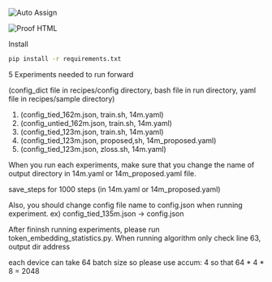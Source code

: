 ![Auto Assign](https://github.com/Cambridge-KAIST-smallLM/demo-repository/actions/workflows/auto-assign.yml/badge.svg)

![Proof HTML](https://github.com/Cambridge-KAIST-smallLM/demo-repository/actions/workflows/proof-html.yml/badge.svg)

Install 

```bash
pip install -r requirements.txt
```

5 Experiments needed to run forward

(config_dict file in recipes/config directory, bash file in run directory, yaml file in recipes/sample directory)

1.  (config_tied_162m.json, train.sh, 14m.yaml)
2.  (config_untied_162m.json, train.sh, 14m.yaml)
3.  (config_tied_123m.json, train.sh, 14m.yaml)
4.  (config_tied_123m.json, proposed,sh, 14m_proposed.yaml)
5.  (config_tied_123m.json, zloss.sh, 14m.yaml)

When you run each experiments, make sure that you change the name of output directory in 14m.yaml or 14m_proposed.yaml file. 

save_steps for 1000 steps (in 14m.yaml or 14m_proposed.yaml)

Also, you should change config file name to config.json when running experiment. ex) config_tied_135m.json -> config.json

After fininsh running experiments, please run token_embedding_statistics.py. When running algorithm only check line 63, output dir address

each device can take 64 batch size so please use accum: 4 so that 64 * 4 * 8 = 2048


   
